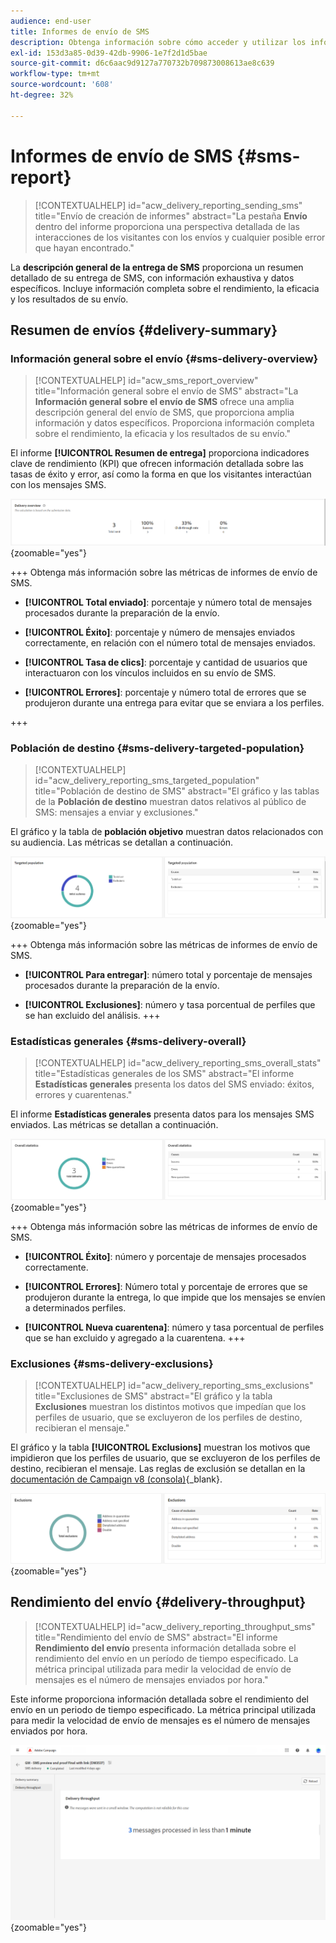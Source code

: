 ```yaml
---
audience: end-user
title: Informes de envío de SMS
description: Obtenga información sobre cómo acceder y utilizar los informes de envío de SMS
exl-id: 153d3a85-0d39-42db-9906-1e7f2d1d5bae
source-git-commit: d6c6aac9d9127a770732b709873008613ae8c639
workflow-type: tm+mt
source-wordcount: '608'
ht-degree: 32%

---
```


# Informes de envío de SMS {#sms-report}

>[!CONTEXTUALHELP]
>id="acw_delivery_reporting_sending_sms"
>title="Envío de creación de informes"
>abstract="La pestaña **Envío** dentro del informe proporciona una perspectiva detallada de las interacciones de los visitantes con los envíos y cualquier posible error que hayan encontrado."

La **descripción general de la entrega de SMS** proporciona un resumen detallado de su entrega de SMS, con información exhaustiva y datos específicos. Incluye información completa sobre el rendimiento, la eficacia y los resultados de su envío.

## Resumen de envíos {#delivery-summary}

### Información general sobre el envío {#sms-delivery-overview}

>[!CONTEXTUALHELP]
>id="acw_sms_report_overview"
>title="Información general sobre el envío de SMS"
>abstract="La **Información general sobre el envío de SMS** ofrece una amplia descripción general del envío de SMS, que proporciona amplia información y datos específicos. Proporciona información completa sobre el rendimiento, la eficacia y los resultados de su envío."

El informe **[!UICONTROL Resumen de entrega]** proporciona indicadores clave de rendimiento (KPI) que ofrecen información detallada sobre las tasas de éxito y error, así como la forma en que los visitantes interactúan con los mensajes SMS.

![Descripción: la imagen muestra el informe Resumen de entrega, que incluye KPI como tasas de éxito, tasas de error y participación del visitante.](assets/reporting_sms_3.png){zoomable="yes"}

+++ Obtenga más información sobre las métricas de informes de envío de SMS.

* **[!UICONTROL Total enviado]**: porcentaje y número total de mensajes procesados durante la preparación de la envío.

* **[!UICONTROL Éxito]**: porcentaje y número de mensajes enviados correctamente, en relación con el número total de mensajes enviados.

* **[!UICONTROL Tasa de clics]**: porcentaje y cantidad de usuarios que interactuaron con los vínculos incluidos en su envío de SMS.

* **[!UICONTROL Errores]**: porcentaje y número total de errores que se produjeron durante una entrega para evitar que se enviara a los perfiles.

+++

### Población de destino {#sms-delivery-targeted-population}

>[!CONTEXTUALHELP]
>id="acw_delivery_reporting_sms_targeted_population"
>title="Población de destino de SMS"
>abstract="El gráfico y las tablas de la **Población de destino** muestran datos relativos al público de SMS: mensajes a enviar y exclusiones."

El gráfico y la tabla de **población objetivo** muestran datos relacionados con su audiencia. Las métricas se detallan a continuación.

![Descripción: la imagen muestra el gráfico y la tabla de población objetivo, que incluye métricas como los mensajes que se van a enviar y las exclusiones.](assets/reporting_sms_4.png){zoomable="yes"}

+++ Obtenga más información sobre las métricas de informes de envío de SMS.

* **[!UICONTROL Para entregar]**: número total y porcentaje de mensajes procesados durante la preparación de la envío.

* **[!UICONTROL Exclusiones]**: número y tasa porcentual de perfiles que se han excluido del análisis.
+++

### Estadísticas generales {#sms-delivery-overall}

>[!CONTEXTUALHELP]
>id="acw_delivery_reporting_sms_overall_stats"
>title="Estadísticas generales de los SMS"
>abstract="El informe **Estadísticas generales** presenta los datos del SMS enviado: éxitos, errores y cuarentenas."

El informe **Estadísticas generales** presenta datos para los mensajes SMS enviados. Las métricas se detallan a continuación.

![Descripción: la imagen muestra el informe Estadísticas generales, que incluye métricas como tasas de éxito, errores y cuarentenas.](assets/reporting_sms_5.png){zoomable="yes"}

+++ Obtenga más información sobre las métricas de informes de envío de SMS.

* **[!UICONTROL Éxito]**: número y porcentaje de mensajes procesados correctamente.

* **[!UICONTROL Errores]**: Número total y porcentaje de errores que se produjeron durante la entrega, lo que impide que los mensajes se envíen a determinados perfiles.

* **[!UICONTROL Nueva cuarentena]**: número y tasa porcentual de perfiles que se han excluido y agregado a la cuarentena.
+++

### Exclusiones {#sms-delivery-exclusions}

>[!CONTEXTUALHELP]
>id="acw_delivery_reporting_sms_exclusions"
>title="Exclusiones de SMS"
>abstract="El gráfico y la tabla **Exclusiones** muestran los distintos motivos que impedían que los perfiles de usuario, que se excluyeron de los perfiles de destino, recibieran el mensaje."

El gráfico y la tabla **[!UICONTROL Exclusions]** muestran los motivos que impidieron que los perfiles de usuario, que se excluyeron de los perfiles de destino, recibieran el mensaje. Las reglas de exclusión se detallan en la [documentación de Campaign v8 (consola)](https://experienceleague.adobe.com/docs/campaign/campaign-v8/send/failures/delivery-failures.html#sms-quarantines){_blank}.

![Descripción: la imagen muestra el gráfico y la tabla Exclusiones, que detallan los motivos por los que se excluyen los perfiles de usuario de la recepción de mensajes.](assets/reporting_sms_6.png){zoomable="yes"}

## Rendimiento del envío {#delivery-throughput}

>[!CONTEXTUALHELP]
>id="acw_delivery_reporting_throughput_sms"
>title="Rendimiento del envío de SMS"
>abstract="El informe **Rendimiento del envío** presenta información detallada sobre el rendimiento del envío en un período de tiempo especificado. La métrica principal utilizada para medir la velocidad de envío de mensajes es el número de mensajes enviados por hora."

Este informe proporciona información detallada sobre el rendimiento del envío en un periodo de tiempo especificado. La métrica principal utilizada para medir la velocidad de envío de mensajes es el número de mensajes enviados por hora.

![Descripción: la imagen muestra el informe de rendimiento de entrega, que incluye métricas como el número de mensajes enviados por hora dentro de un periodo de tiempo específico.](assets/reporting_sms_2.png){zoomable="yes"}